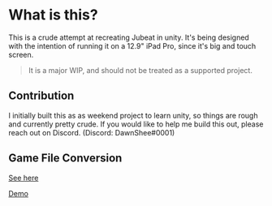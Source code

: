 # What is this?

This is a crude attempt at recreating Jubeat in unity.
It's being designed with the intention of running it on a 12.9" iPad Pro, since it's big and touch screen.

> It is a major WIP, and should not be treated as a supported project.

## Contribution

I initially built this as as weekend project to learn unity, so things are rough and currently pretty crude.
If you would like to help me build this out, please reach out on Discord. (Discord: DawnShee#0001)

## Game File Conversion

[See here](https://github.com/DawnSheedy/jubeat-converter)

[Demo](https://youtu.be/1qs1TlnHIB8)
